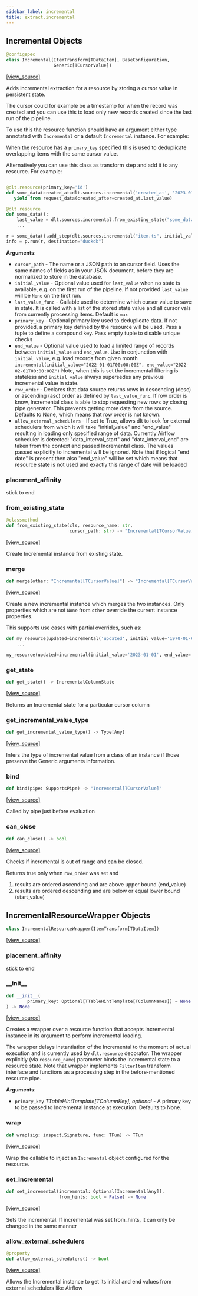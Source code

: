 ```yaml
---
sidebar_label: incremental
title: extract.incremental
---
```


## Incremental Objects

```python
@configspec
class Incremental(ItemTransform[TDataItem], BaseConfiguration,
                  Generic[TCursorValue])
```

[[view_source]](https://github.com/dlt-hub/dlt/blob/e9c9ecfa8a644fdb516dd74aabca3bf75bafb154/dlt/extract/incremental/__init__.py#L59)

Adds incremental extraction for a resource by storing a cursor value in persistent state.

The cursor could for example be a timestamp for when the record was created and you can use this to load only
new records created since the last run of the pipeline.

To use this the resource function should have an argument either type annotated with `Incremental` or a default `Incremental` instance.
For example:

When the resource has a `primary_key` specified this is used to deduplicate overlapping items with the same cursor value.

Alternatively you can use this class as transform step and add it to any resource. For example:

```py

@dlt.resource(primary_key='id')
def some_data(created_at=dlt.sources.incremental('created_at', '2023-01-01T00:00:00Z'):
   yield from request_data(created_after=created_at.last_value)
```
```py
@dlt.resource
def some_data():
    last_value = dlt.sources.incremental.from_existing_state("some_data", "item.ts")
    ...

r = some_data().add_step(dlt.sources.incremental("item.ts", initial_value=now, primary_key="delta"))
info = p.run(r, destination="duckdb")
```

**Arguments**:

- `cursor_path` - The name or a JSON path to an cursor field. Uses the same names of fields as in your JSON document, before they are normalized to store in the database.
- `initial_value` - Optional value used for `last_value` when no state is available, e.g. on the first run of the pipeline. If not provided `last_value` will be `None` on the first run.
- `last_value_func` - Callable used to determine which cursor value to save in state. It is called with a list of the stored state value and all cursor vals from currently processing items. Default is `max`
- `primary_key` - Optional primary key used to deduplicate data. If not provided, a primary key defined by the resource will be used. Pass a tuple to define a compound key. Pass empty tuple to disable unique checks
- `end_value` - Optional value used to load a limited range of records between `initial_value` and `end_value`.
  Use in conjunction with `initial_value`, e.g. load records from given month `incremental(initial_value="2022-01-01T00:00:00Z", end_value="2022-02-01T00:00:00Z")`
  Note, when this is set the incremental filtering is stateless and `initial_value` always supersedes any previous incremental value in state.
- `row_order` - Declares that data source returns rows in descending (desc) or ascending (asc) order as defined by `last_value_func`. If row order is know, Incremental class
  is able to stop requesting new rows by closing pipe generator. This prevents getting more data from the source. Defaults to None, which means that
  row order is not known.
- `allow_external_schedulers` - If set to True, allows dlt to look for external schedulers from which it will take "initial_value" and "end_value" resulting in loading only
  specified range of data. Currently Airflow scheduler is detected: "data_interval_start" and "data_interval_end" are taken from the context and passed Incremental class.
  The values passed explicitly to Incremental will be ignored.
  Note that if logical "end date" is present then also "end_value" will be set which means that resource state is not used and exactly this range of date will be loaded

### placement\_affinity

stick to end

### from\_existing\_state

```python
@classmethod
def from_existing_state(cls, resource_name: str,
                        cursor_path: str) -> "Incremental[TCursorValue]"
```

[[view_source]](https://github.com/dlt-hub/dlt/blob/e9c9ecfa8a644fdb516dd74aabca3bf75bafb154/dlt/extract/incremental/__init__.py#L177)

Create Incremental instance from existing state.

### merge

```python
def merge(other: "Incremental[TCursorValue]") -> "Incremental[TCursorValue]"
```

[[view_source]](https://github.com/dlt-hub/dlt/blob/e9c9ecfa8a644fdb516dd74aabca3bf75bafb154/dlt/extract/incremental/__init__.py#L186)

Create a new incremental instance which merges the two instances.
Only properties which are not `None` from `other` override the current instance properties.

This supports use cases with partial overrides, such as:
```py
def my_resource(updated=incremental('updated', initial_value='1970-01-01'))
    ...

my_resource(updated=incremental(initial_value='2023-01-01', end_value='2023-02-01'))
```

### get\_state

```python
def get_state() -> IncrementalColumnState
```

[[view_source]](https://github.com/dlt-hub/dlt/blob/e9c9ecfa8a644fdb516dd74aabca3bf75bafb154/dlt/extract/incremental/__init__.py#L278)

Returns an Incremental state for a particular cursor column

### get\_incremental\_value\_type

```python
def get_incremental_value_type() -> Type[Any]
```

[[view_source]](https://github.com/dlt-hub/dlt/blob/e9c9ecfa8a644fdb516dd74aabca3bf75bafb154/dlt/extract/incremental/__init__.py#L340)

Infers the type of incremental value from a class of an instance if those preserve the Generic arguments information.

### bind

```python
def bind(pipe: SupportsPipe) -> "Incremental[TCursorValue]"
```

[[view_source]](https://github.com/dlt-hub/dlt/blob/e9c9ecfa8a644fdb516dd74aabca3bf75bafb154/dlt/extract/incremental/__init__.py#L413)

Called by pipe just before evaluation

### can\_close

```python
def can_close() -> bool
```

[[view_source]](https://github.com/dlt-hub/dlt/blob/e9c9ecfa8a644fdb516dd74aabca3bf75bafb154/dlt/extract/incremental/__init__.py#L434)

Checks if incremental is out of range and can be closed.

Returns true only when `row_order` was set and
1. results are ordered ascending and are above upper bound (end_value)
2. results are ordered descending and are below or equal lower bound (start_value)

## IncrementalResourceWrapper Objects

```python
class IncrementalResourceWrapper(ItemTransform[TDataItem])
```

[[view_source]](https://github.com/dlt-hub/dlt/blob/e9c9ecfa8a644fdb516dd74aabca3bf75bafb154/dlt/extract/incremental/__init__.py#L499)

### placement\_affinity

stick to end

### \_\_init\_\_

```python
def __init__(
        primary_key: Optional[TTableHintTemplate[TColumnNames]] = None
) -> None
```

[[view_source]](https://github.com/dlt-hub/dlt/blob/e9c9ecfa8a644fdb516dd74aabca3bf75bafb154/dlt/extract/incremental/__init__.py#L508)

Creates a wrapper over a resource function that accepts Incremental instance in its argument to perform incremental loading.

The wrapper delays instantiation of the Incremental to the moment of actual execution and is currently used by `dlt.resource` decorator.
The wrapper explicitly (via `resource_name`) parameter binds the Incremental state to a resource state.
Note that wrapper implements `FilterItem` transform interface and functions as a processing step in the before-mentioned resource pipe.

**Arguments**:

- `primary_key` _TTableHintTemplate[TColumnKey], optional_ - A primary key to be passed to Incremental Instance at execution. Defaults to None.

### wrap

```python
def wrap(sig: inspect.Signature, func: TFun) -> TFun
```

[[view_source]](https://github.com/dlt-hub/dlt/blob/e9c9ecfa8a644fdb516dd74aabca3bf75bafb154/dlt/extract/incremental/__init__.py#L537)

Wrap the callable to inject an `Incremental` object configured for the resource.

### set\_incremental

```python
def set_incremental(incremental: Optional[Incremental[Any]],
                    from_hints: bool = False) -> None
```

[[view_source]](https://github.com/dlt-hub/dlt/blob/e9c9ecfa8a644fdb516dd74aabca3bf75bafb154/dlt/extract/incremental/__init__.py#L607)

Sets the incremental. If incremental was set from_hints, it can only be changed in the same manner

### allow\_external\_schedulers

```python
@property
def allow_external_schedulers() -> bool
```

[[view_source]](https://github.com/dlt-hub/dlt/blob/e9c9ecfa8a644fdb516dd74aabca3bf75bafb154/dlt/extract/incremental/__init__.py#L618)

Allows the Incremental instance to get its initial and end values from external schedulers like Airflow

